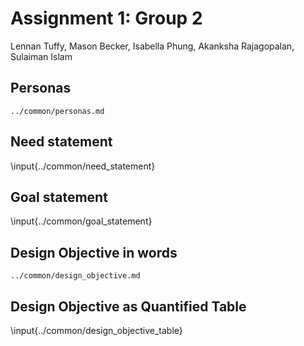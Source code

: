 # Assignment 1: Group 2

Lennan Tuffy, Mason Becker, Isabella Phung, Akanksha Rajagopalan, Sulaiman Islam
<your name here>

## Personas

```{.include}
../common/personas.md
```

## Need statement
\input{../common/need_statement}

## Goal statement
\input{../common/goal_statement}

## Design Objective in words

```{.include}
../common/design_objective.md
```

## Design Objective as Quantified Table
\input{../common/design_objective_table}

